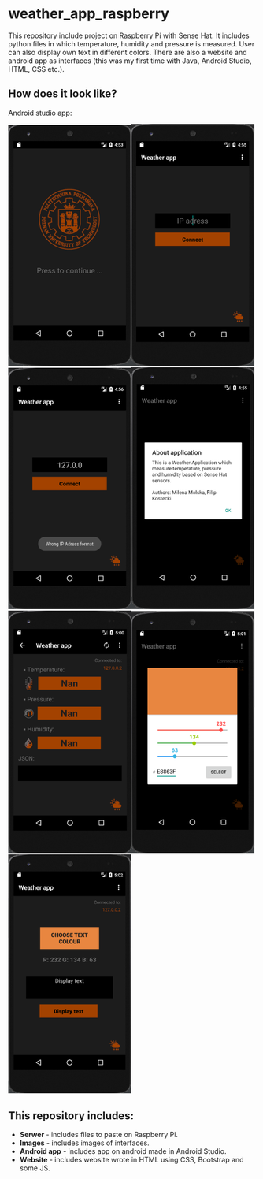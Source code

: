 # weather_app_raspberry
This repository include project on Raspberry Pi with Sense Hat. It includes python files in which temperature, humidity and pressure is measured. User can also display own text in different colors.
There are also a website and android app as interfaces (this was my first time with Java, Android Studio, HTML, CSS etc.).

## How does it look like?
Android studio app:

<img src="https://github.com/m-milena/weather_app_raspberry/blob/master/Images/app_start.png" width="250"><img src="https://github.com/m-milena/weather_app_raspberry/blob/master/Images/app_adress.PNG" width="250"><img src="https://github.com/m-milena/weather_app_raspberry/blob/master/Images/app_invalid.PNG" width="250"><img src="https://github.com/m-milena/weather_app_raspberry/blob/master/Images/app_about.PNG" width="250"><img src="https://github.com/m-milena/weather_app_raspberry/blob/master/Images/app_measurement.png" width="250"><img src="https://github.com/m-milena/weather_app_raspberry/blob/master/Images/app_rgb.PNG" width="250"><img src="https://github.com/m-milena/weather_app_raspberry/blob/master/Images/app_display.PNG" width="250">

## This repository includes:
- **Serwer** - includes files to paste on Raspberry Pi.
- **Images** - includes images of interfaces.
- **Android app** - includes app on android made in Android Studio.
- **Website** - includes website wrote in HTML using CSS, Bootstrap and some JS.


